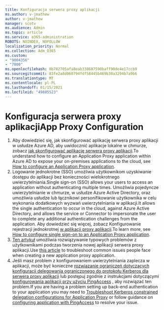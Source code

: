 ```yaml
---
title: Konfiguracja serwera proxy aplikacji
ms.author: v-jmathew
author: v-jmathew
manager: scotv
ms.audience: Admin
ms.topic: article
ms.service: o365-administration
ROBOTS: NOINDEX, NOFOLLOW
localization_priority: Normal
ms.collection: Adm_O365
ms.custom:
- "9004356"
- "7800"
ms.openlocfilehash: 0b782705afa8eab338687590baff90de4e17ccb9
ms.sourcegitcommit: 83fe2a8d060794fdf58445b469b30a3294b7a9b6
ms.translationtype: MT
ms.contentlocale: pl-PL
ms.lasthandoff: 01/15/2021
ms.locfileid: "49885523"
---
```

# <a name="app-proxy-configuration"></a><span data-ttu-id="6f832-102">Konfiguracja serwera proxy aplikacji</span><span class="sxs-lookup"><span data-stu-id="6f832-102">App Proxy Configuration</span></span>

1. <span data-ttu-id="6f832-103">Aby dowiedzieć się, jak skonfigurować aplikację serwera proxy aplikacji w usłudze Azure AD, aby uwidocznić aplikacje lokalne w chmurze, zobacz [jak skonfigurować aplikację serwera proxy aplikacji](https://docs.microsoft.com/azure/active-directory/application-proxy-config-how-to).</span><span class="sxs-lookup"><span data-stu-id="6f832-103">To understand how to configure an Application Proxy application within Azure AD to expose your on-premises applications to the cloud, see [How to configure an Application Proxy application](https://docs.microsoft.com/azure/active-directory/application-proxy-config-how-to).</span></span>
2. <span data-ttu-id="6f832-104">Logowanie jednokrotne (SSO) umożliwia użytkownikom uzyskiwanie dostępu do aplikacji bez konieczności wielokrotnego uwierzytelniania.</span><span class="sxs-lookup"><span data-stu-id="6f832-104">Single sign-on (SSO) allows your users to access an application without authenticating multiple times.</span></span> <span data-ttu-id="6f832-105">Umożliwia pojedyncze uwierzytelnianie w chmurze, w usłudze Azure Active Directory, oraz umożliwia usłudze lub łącznikowi personifikowanie użytkownika w celu wykonania dodatkowych wyzwań uwierzytelniania w aplikacji.</span><span class="sxs-lookup"><span data-stu-id="6f832-105">It allows the single authentication to occur in the cloud, against Azure Active Directory, and allows the service or Connector to impersonate the user to complete any additional authentication challenges from the application.</span></span> <span data-ttu-id="6f832-106">Aby dowiedzieć się więcej, zobacz Konfigurowanie rejestracji jednokrotnej [w aplikacji proxy aplikacji](https://docs.microsoft.com/azure/active-directory/application-proxy-config-sso-how-to).</span><span class="sxs-lookup"><span data-stu-id="6f832-106">To learn more, see [How to configure single sign-on to an Application Proxy application](https://docs.microsoft.com/azure/active-directory/application-proxy-config-sso-how-to).</span></span>
3. <span data-ttu-id="6f832-107">[Ten artykuł](https://docs.microsoft.com/azure/active-directory/application-proxy-config-problem) umożliwia rozwiązywanie typowych problemów z użytkownikami podczas tworzenia nowej aplikacji serwera proxy aplikacji.</span><span class="sxs-lookup"><span data-stu-id="6f832-107">Use [this article](https://docs.microsoft.com/azure/active-directory/application-proxy-config-problem) to troubleshoot common issues people face when creating a new application proxy application.</span></span>
4. <span data-ttu-id="6f832-108">Jeśli masz problem z konfigurowaniem uwierzytelniania zaplecza w aplikacji, może być konieczne [rozwiązanie ograniczeń dotyczących konfiguracji delegowania ograniczonego do protokołu Kerberos dla serwera proxy aplikacji](https://docs.microsoft.com/azure/active-directory/application-proxy-back-end-kerberos-constrained-delegation-how-to) lub postępuj zgodnie z instrukcjami dotyczącymi [konfigurowania aplikacji przy użyciu PingAccess](https://docs.microsoft.com/azure/active-directory/application-proxy-back-end-ping-access-how-to) , aby rozwiązać ten problem.</span><span class="sxs-lookup"><span data-stu-id="6f832-108">If you are having a problem setting up back-end authentication to your application you may need to [Troubleshoot Kerberos constrained delegation configurations for Application Proxy](https://docs.microsoft.com/azure/active-directory/application-proxy-back-end-kerberos-constrained-delegation-how-to) or follow guidance on [configuring application with PingAccess](https://docs.microsoft.com/azure/active-directory/application-proxy-back-end-ping-access-how-to) to resolve your issue.</span></span>
